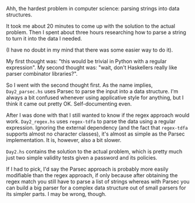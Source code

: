 Ahh, the hardest problem in computer science: parsing strings into data structures.

It took me about 20 minutes to come up with the solution to the actual problem. Then I
spent about three hours researching how to parse a string to turn it into the data I
needed.

(I have no doubt in my mind that there was some easier way to do it).

My first thought was: "this would be trivial in Python with a regular expression". My
second thought was: "wait, don't Haskellers really like parser combinator libraries?".

So I went with the second thought first. As the name implies, `Day2_parsec.hs` uses Parsec
to parse the input into a data structure. I'm always a bit confused whenever using
applicative style for anything, but I think it came out pretty OK. Self-documenting even.

After I was done with that I still wanted to know if the regex approach would work.
`Day2_regex.hs` uses `regex-tdfa` to parse the data using a regular expression. Ignoring
the external dependency (and the fact that `regex-tdfa` supports almost no character
classes), it's almost as simple as the Parsec implementation. It is, however, also a bit
slower.

`Day2.hs` contains the solution to the actual problem, which is pretty much just two
simple validity tests given a password and its policies.

If I had to pick, I'd say the Parsec approach is probably more easily modifiable than the
regex approach, if only because after obtaining the regex match you still have to parse a
list of strings whereas with Parsec you can build a big parser for a complex data
structure out of small parsers for its simpler parts. I may be wrong, though.
